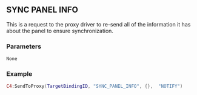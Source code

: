 ## SYNC PANEL INFO

This is a request to the proxy driver to re-send all of the information it has about the panel to ensure synchronization.


### Parameters

`None`


### Example

```lua
C4:SendToProxy(TargetBindingID, "SYNC_PANEL_INFO", {},  "NOTIFY")
```

